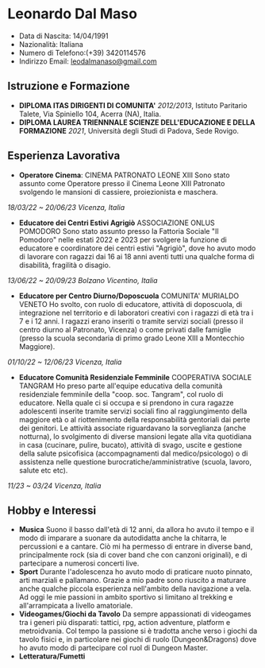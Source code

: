 # Leonardo Dal Maso
- Data di Nascita: 14/04/1991
- Nazionalità: Italiana
- Numero di Telefono:(+39) 3420114576
- Indirizzo Email: leodalmanaso@gmail.com

## Istruzione e Formazione
- **DIPLOMA ITAS DIRIGENTI DI COMUNITA'** *2012/2013*, Istituto Paritario Talete, Via Spiniello 104, Acerra (NA), Italia.
- **DIPLOMA LAUREA TRIENNNALE SCIENZE DELL'EDUCAZIONE E DELLA FORMAZIONE** *2021*, Università degli Studi di Padova, Sede Rovigo.

## Esperienza Lavorativa
- **Operatore Cinema**: CINEMA PATRONATO LEONE XIII
Sono stato assunto come Operatore presso il Cinema Leone XIII Patronato svolgendo le mansioni di cassiere, proiezionista e maschera.

*18/03/22 ~ 20/06/23 Vicenza, Italia*
- **Educatore dei Centri Estivi Agrigiò** ASSOCIAZIONE ONLUS POMODORO
Sono stato assunto presso la Fattoria Sociale "Il Pomodoro" nelle estati 2022 e 2023 per svolgere la funzione di educatore e coordinatore dei centri estivi "Agrigiò", dove ho avuto modo di lavorare con ragazzi dai 16 ai 18 anni aventi tutti una qualche forma di disabilità, fragilità o disagio.

*13/06/22 ~ 20/09/23 Bolzano Vicentino, Italia*
- **Educatore per Centro Diurno/Doposcuola** COMUNITA' MURIALDO VENETO
Ho svolto, con ruolo di educatore, attività di doposcuola, di integrazione nel territorio e di laboratori creativi con i ragazzi di età tra i 7 e i 12 anni. I ragazzi erano inseriti o tramite servizi sociali (presso il centro diurno al Patronato, Vicenza) o come privati dalle famiglie (presso la scuola secondaria di primo grado Leone XIII a Montecchio Maggiore).

*01/10/22 ~ 12/06/23 Vicenza, Italia*
- **Educatore Comunità Residenziale Femminile** COOPERATIVA SOCIALE TANGRAM
Ho preso parte all'equipe educativa della comunità residenziale femminile della "coop. soc. Tangram", col ruolo di educatore. Nella quale ci si occupa e si prendono in cura ragazze adolescenti inserite tramite servizi sociali fino al raggiungimento della maggiore età o al riottenimento della responsabilità gentoriali dai perte dei genitori. Le attività associate riguardavano la sorveglianza (anche notturna), lo svolgimento di diverse mansioni legate alla vita quotidiana in casa (cucinare, pulire, bucato), attività di svago, uscite e gestione della salute psicofisica (accompagnamenti dal medico/psicologo) o di assistenza nelle questione burocratiche/amministrative (scuola, lavoro, salute etc etc).

*11/23 ~ 03/24 Vicenza, Italia*

## Hobby e Interessi
- **Musica**
Suono il basso dall'età di 12 anni, da allora ho avuto il tempo e il modo di imparare a suonare da autodidatta anche la chitarra, le percussioni e a cantare. Ciò mi ha permesso di entrare in diverse band, principalmente rock (sia di cover band che con canzoni originali), e di partecipare a numerosi concerti live.
- **Sport**
Durante l'adolescenza ho avuto modo di praticare nuoto pinnato, arti marziali e pallamano. Grazie a mio padre sono riuscito a maturare anche qualche piccola esperienza nell'ambito della navigazione a vela. Ad oggi le mie passioni in ambito sportivo si limitano al trekking e all'arrampicata a livello amatoriale.
- **Videogames/Giochi da Tavolo**
Da sempre appassionati di videogames tra i generi più disparati: tattici, rpg, action adventure, platform e metroidvania. Col tempo la passione si è tradotta anche verso i giochi da tavolo fisici e, in particolare nei giochi di ruolo (Dungeon&Dragons) dove ho avuto modo di partecipare col ruol di Dungeon Master.
- **Letteratura/Fumetti**

